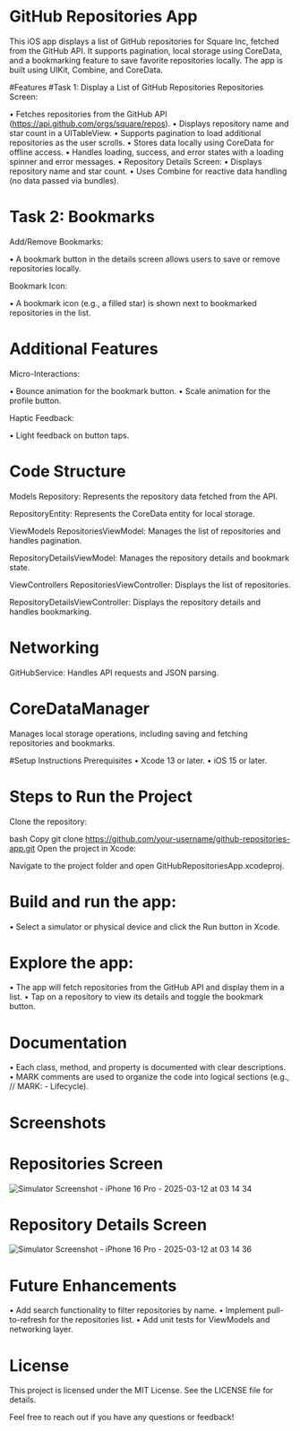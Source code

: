 # GitHub Repositories App
This iOS app displays a list of GitHub repositories for Square Inc, fetched from the GitHub API. It supports pagination, local storage using CoreData, and a bookmarking feature to save favorite repositories locally. The app is built using UIKit, Combine, and CoreData.

#Features
#Task 1: Display a List of GitHub Repositories
Repositories Screen:

• Fetches repositories from the GitHub API (https://api.github.com/orgs/square/repos).
• Displays repository name and star count in a UITableView.
• Supports pagination to load additional repositories as the user scrolls.
• Stores data locally using CoreData for offline access.
• Handles loading, success, and error states with a loading spinner and error messages.
• Repository Details Screen:
• Displays repository name and star count.
• Uses Combine for reactive data handling (no data passed via bundles).

# Task 2: Bookmarks
Add/Remove Bookmarks:

• A bookmark button in the details screen allows users to save or remove repositories locally.

Bookmark Icon:

• A bookmark icon (e.g., a filled star) is shown next to bookmarked repositories in the list.

# Additional Features
Micro-Interactions:

• Bounce animation for the bookmark button.
• Scale animation for the profile button.

Haptic Feedback:

• Light feedback on button taps.

# Code Structure
Models
Repository: Represents the repository data fetched from the API.

RepositoryEntity: Represents the CoreData entity for local storage.

ViewModels
RepositoriesViewModel: Manages the list of repositories and handles pagination.

RepositoryDetailsViewModel: Manages the repository details and bookmark state.

ViewControllers
RepositoriesViewController: Displays the list of repositories.

RepositoryDetailsViewController: Displays the repository details and handles bookmarking.

# Networking
GitHubService: Handles API requests and JSON parsing.

# CoreDataManager
Manages local storage operations, including saving and fetching repositories and bookmarks.

#Setup Instructions
Prerequisites
• Xcode 13 or later.
• iOS 15 or later.

# Steps to Run the Project
Clone the repository:

bash
Copy
git clone https://github.com/your-username/github-repositories-app.git
Open the project in Xcode:

Navigate to the project folder and open GitHubRepositoriesApp.xcodeproj.

# Build and run the app:
• Select a simulator or physical device and click the Run button in Xcode.

# Explore the app:
• The app will fetch repositories from the GitHub API and display them in a list.
• Tap on a repository to view its details and toggle the bookmark button.

# Documentation
• Each class, method, and property is documented with clear descriptions.
• MARK comments are used to organize the code into logical sections (e.g., // MARK: - Lifecycle).

# Screenshots
# Repositories Screen	
![Simulator Screenshot - iPhone 16 Pro - 2025-03-12 at 03 14 34](https://github.com/user-attachments/assets/099932e5-dd20-4fa6-b04f-85a8ed088ea8)

# Repository Details Screen
![Simulator Screenshot - iPhone 16 Pro - 2025-03-12 at 03 14 36](https://github.com/user-attachments/assets/6a056e62-c410-48a2-b5a1-fa10ded03917)


# Future Enhancements
• Add search functionality to filter repositories by name.
• Implement pull-to-refresh for the repositories list.
• Add unit tests for ViewModels and networking layer.

# License
This project is licensed under the MIT License. See the LICENSE file for details.

Feel free to reach out if you have any questions or feedback!

